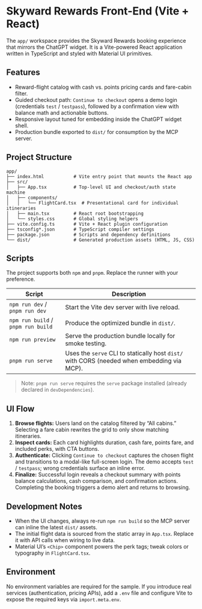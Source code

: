 # Skyward Rewards Front-End (Vite + React)

The `app/` workspace provides the Skyward Rewards booking experience that mirrors the ChatGPT widget. It is a Vite-powered React application written in TypeScript and styled with Material UI primitives.

## Features

- Reward-flight catalog with cash vs. points pricing cards and fare-cabin filter.
- Guided checkout path: `Continue to checkout` opens a demo login (credentials `test` / `testpass`), followed by a confirmation view with balance math and actionable buttons.
- Responsive layout tuned for embedding inside the ChatGPT widget shell.
- Production bundle exported to `dist/` for consumption by the MCP server.

## Project Structure

```
app/
├── index.html           # Vite entry point that mounts the React app
├── src/
│   ├── App.tsx          # Top-level UI and checkout/auth state machine
│   ├── components/
│   │   └── FlightCard.tsx  # Presentational card for individual itineraries
│   ├── main.tsx         # React root bootstrapping
│   └── styles.css       # Global styling helpers
├── vite.config.ts       # Vite + React plugin configuration
├── tsconfig*.json       # TypeScript compiler settings
├── package.json         # Scripts and dependency definitions
└── dist/                # Generated production assets (HTML, JS, CSS)
```

## Scripts

The project supports both `npm` and `pnpm`. Replace the runner with your preference.

| Script | Description |
| ------ | ----------- |
| `npm run dev` / `pnpm run dev` | Start the Vite dev server with live reload. |
| `npm run build` / `pnpm run build` | Produce the optimized bundle in `dist/`. |
| `npm run preview` | Serve the production bundle locally for smoke testing. |
| `pnpm run serve` | Uses the `serve` CLI to statically host `dist/` with CORS (needed when embedding via MCP). |

> Note: `pnpm run serve` requires the `serve` package installed (already declared in `devDependencies`).

## UI Flow

1. **Browse flights:** Users land on the catalog filtered by “All cabins.” Selecting a fare cabin rewrites the grid to only show matching itineraries.
2. **Inspect cards:** Each card highlights duration, cash fare, points fare, and included perks, with CTA buttons.
3. **Authenticate:** Clicking `Continue to checkout` captures the chosen flight and transitions to a modal-like full-screen login. The demo accepts `test` / `testpass`; wrong credentials surface an inline error.
4. **Finalize:** Successful login reveals a checkout summary with points balance calculations, cash comparison, and confirmation actions. Completing the booking triggers a demo alert and returns to browsing.

## Development Notes

- When the UI changes, always re-run `npm run build` so the MCP server can inline the latest `dist/` assets.
- The initial flight data is sourced from the static array in `App.tsx`. Replace it with API calls when wiring to live data.
- Material UI’s `<Chip>` component powers the perk tags; tweak colors or typography in `FlightCard.tsx`.

## Environment

No environment variables are required for the sample. If you introduce real services (authentication, pricing APIs), add a `.env` file and configure Vite to expose the required keys via `import.meta.env`.

